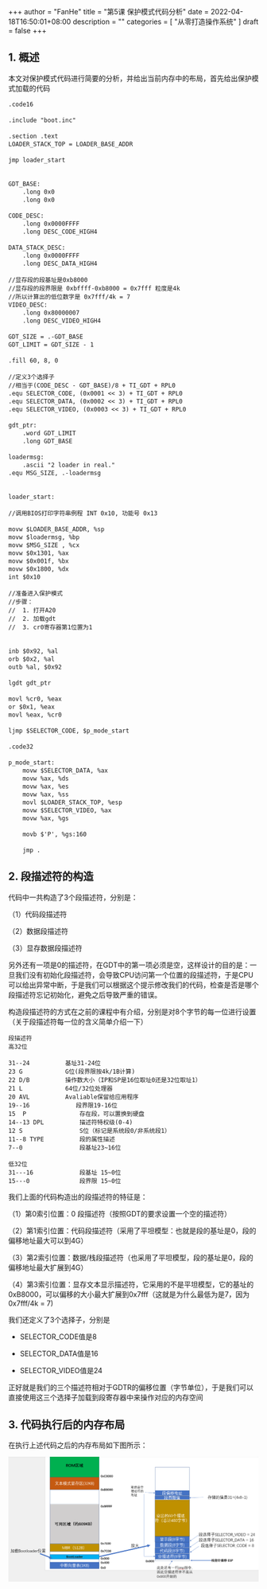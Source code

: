 +++
author = "FanHe"
title = "第5课 保护模式代码分析"
date = 2022-04-18T16:50:01+08:00
description = ""
categories = [
 "从零打造操作系统"
]
draft = false
+++

## 

## 1. 概述

本文对保护模式代码进行简要的分析，并给出当前内存中的布局，首先给出保护模式加载的代码

```asm6502
.code16

.include "boot.inc"

.section .text
LOADER_STACK_TOP = LOADER_BASE_ADDR

jmp loader_start


GDT_BASE:  
    .long 0x0
    .long 0x0

CODE_DESC:
    .long 0x0000FFFF
    .long DESC_CODE_HIGH4

DATA_STACK_DESC:
    .long 0x0000FFFF
    .long DESC_DATA_HIGH4

//显存段的段基址是0xb8000
//显存段的段界限是 0xbffff-0xb8000 = 0x7fff 粒度是4k
//所以计算出的低位数字是 0x7fff/4k = 7
VIDEO_DESC:
    .long 0x80000007
    .long DESC_VIDEO_HIGH4

GDT_SIZE = .-GDT_BASE
GDT_LIMIT = GDT_SIZE - 1

.fill 60, 8, 0

//定义3个选择子
//相当于(CODE_DESC - GDT_BASE)/8 + TI_GDT + RPL0
.equ SELECTOR_CODE, (0x0001 << 3) + TI_GDT + RPL0
.equ SELECTOR_DATA, (0x0002 << 3) + TI_GDT + RPL0
.equ SELECTOR_VIDEO, (0x0003 << 3) + TI_GDT + RPL0

gdt_ptr:
    .word GDT_LIMIT
    .long GDT_BASE

loadermsg:
    .ascii "2 loader in real."
.equ MSG_SIZE, .-loadermsg


loader_start:

//调用BIOS打印字符串例程 INT 0x10, 功能号 0x13

movw $LOADER_BASE_ADDR, %sp  
movw $loadermsg, %bp
movw $MSG_SIZE , %cx
movw $0x1301, %ax
movw $0x001f, %bx
movw $0x1800, %dx
int $0x10

//准备进入保护模式
//步骤：
//  1. 打开A20
//  2. 加载gdt
//  3. cr0寄存器第1位置为1


inb $0x92, %al
orb $0x2, %al
outb %al, $0x92

lgdt gdt_ptr

movl %cr0, %eax
or $0x1, %eax
movl %eax, %cr0

ljmp $SELECTOR_CODE, $p_mode_start

.code32

p_mode_start:
    movw $SELECTOR_DATA, %ax
    movw %ax, %ds
    movw %ax, %es
    movw %ax, %ss
    movl $LOADER_STACK_TOP, %esp
    movw $SELECTOR_VIDEO, %ax
    movw %ax, %gs

    movb $'P', %gs:160

    jmp .
```

## 2. 段描述符的构造

代码中一共构造了3个段描述符，分别是：

（1）代码段描述符

（2）数据段描述符

（3）显存数据段描述符

另外还有一项是0的描述符，在GDT中的第一项必须是空，这样设计的目的是：一旦我们没有初始化段描述符，会导致CPU访问第一个位置的段描述符，于是CPU可以给出异常中断，于是我们可以根据这个提示修改我们的代码，检查是否是哪个段描述符忘记初始化，避免之后导致严重的错误。

构造段描述符的方式在之前的课程中有介绍，分别是对8个字节的每一位进行设置（关于段描述符每一位的含义简单介绍一下）

```
段描述符
高32位

31--24          基址31-24位
23 G            G位(段界限按4k/1B计算)
22 D/B          操作数大小（IP和SP是16位取址0还是32位取址1）        
21 L            64位/32位处理器
20 AVL          Avaliable保留给应用程序
19--16             段界限19-16位
15  P               存在段，可以置换到硬盘
14--13 DPL          描述符特权级(0-4)
12 S                S位（标记是系统段0/非系统段1）
11--8 TYPE          段的属性描述
7--0                段基址23~16位

低32位
31---16             段基址 15~0位
15---0              段界限 15~0位
```

我们上面的代码构造出的段描述符的特征是：

（1）第0索引位置：0 段描述符（按照GDT的要求设置一个空的描述符）

（2）第1索引位置：代码段描述符（采用了平坦模型：也就是段的基址是0，段的偏移地址最大可以到4G）

（3）第2索引位置：数据/栈段描述符（也采用了平坦模型，段的基址是0，段的偏移地址最大扩展到4G）

（4）第3索引位置：显存文本显示描述符，它采用的不是平坦模型，它的基址的0xB8000，可以偏移的大小最大扩展到0x7fff（这就是为什么最低为是7，因为0x7fff/4k = 7)

我们还定义了3个选择子，分别是

- SELECTOR_CODE值是8

- SELECTOR_DATA值是16

- SELECTOR_VIDEO值是24

正好就是我们的三个描述符相对于GDTR的偏移位置（字节单位），于是我们可以直接使用这三个选择子加载到段寄存器中来操作对应的内存空间

## 3. 代码执行后的内存布局

在执行上述代码之后的内存布局如下图所示：

<img src="/img/osdev/protected-memory-layout.png" title="" alt="保护模式内存布局" data-align="center">

# 

# 
